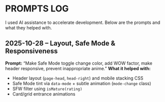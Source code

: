 # PROMPTS LOG

I used AI assistance to accelerate development. Below are the prompts and what they helped with.

## 2025-10-28 – Layout, Safe Mode & Responsiveness
**Prompt:** “Make Safe Mode toggle change color, add WOW factor, make header responsive, prevent inappropriate anime.”
**What it helped with:** 
- Header layout (`page-head`, `head-right`) and mobile stacking CSS
- Safe Mode tint via `data-mode` + subtle animation (`mode-change` class)
- SFW filter using `isMature(rating)`
- Card/grid entrance animations

